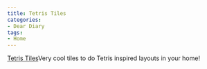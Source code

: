 ```yaml
---
title: Tetris Tiles
categories:
- Dear Diary
tags:
- Home
---
```


[Tetris Tiles](http://tetris-tiles.com/)Very cool tiles to do Tetris inspired layouts in your home!
